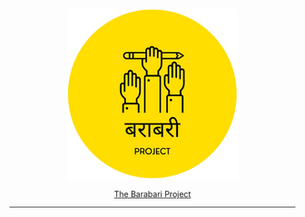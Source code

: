 <div align="center">
<img height="300px" width="auto" src="./static/favicon.png" />

[The Barabari Project](https://plutoniumm.github.io/BarabariProject/)

</div>

<hr/>

<!-- Outreach Website for *The Barabari Project*: temporarily [here](https://plutoniumm.github.io/BarabariProject/) -->


<!-- i18n: https://github.com/kaisermann/svelte-i18n/blob/HEAD/docs/Getting%20Started.md -->
